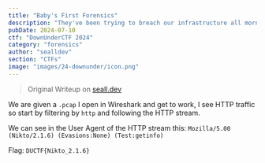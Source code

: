 ```yaml
---
title: "Baby's First Forensics"
description: "They've been trying to breach our infrastructure all morning! They're trying to get more info on our covert kangaroos! We need your help, we've captured some traffic of them attacking us, can you tell us what tool they were using and its version?\nNOTE: Wrap your answer in the `DUCTF{}`, e.g. `DUCTF{nmap_7.25}`"
pubDate: 2024-07-10
ctf: "DownUnderCTF 2024"
category: "forensics"
author: "sealldev"
section: "CTFs"
image: "images/24-downunder/icon.png"
---
```


> Original Writeup on [seall.dev](https://seall.dev/posts/downunderctf2024#babys-first-forensics)

We are given a `.pcap` I open in Wireshark and get to work, I see HTTP traffic so start by filtering by `http` and following the HTTP stream.

We can see in the User Agent of the HTTP stream this: `Mozilla/5.00 (Nikto/2.1.6) (Evasions:None) (Test:getinfo)`

Flag: `DUCTF{Nikto_2.1.6}`